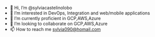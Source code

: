 - 👋 Hi, I’m @sylviacastelinolobo
- 👀 I’m interested in DevOps, Integration and web/mobile applications
- 🌱 I’m currently proficient in GCP,AWS,Azure
- 💞️ I’m looking to collaborate on GCP,AWS,Azure
- 📫 How to reach me sylvia090@homail.com

<!---
sylviacastelinolobo/sylviacastelinolobo is a ✨ special ✨ repository because its `README.md` (this file) appears on your GitHub profile.
You can click the Preview link to take a look at your changes.
--->
